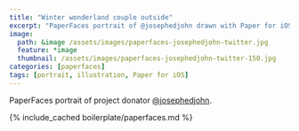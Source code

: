 ```yaml
---
title: "Winter wonderland couple outside"
excerpt: "PaperFaces portrait of @josephedjohn drawn with Paper for iOS on an iPad."
image: 
  path: &image /assets/images/paperfaces-josephedjohn-twitter.jpg 
  feature: *image
  thumbnail: /assets/images/paperfaces-josephedjohn-twitter-150.jpg
categories: [paperfaces]
tags: [portrait, illustration, Paper for iOS]
---
```


PaperFaces portrait of project donator [@josephedjohn](https://twitter.com/josephedjohn).

{% include_cached boilerplate/paperfaces.md %}

